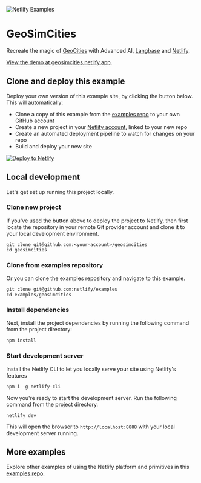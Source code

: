 ![Netlify Examples](https://github.com/netlify/examples/assets/5865/4145aa2f-b915-404f-af02-deacee24f7bf)

# GeoSimCities

Recreate the magic of [GeoCities](https://www.google.com/search?q=geocities) with Advanced AI, [Langbase](https://langbase.com/) and [Netlify](https://www.netlify.com/).

[View the demo at geosimcities.netlify.app](https://geosimcities.netlify.app/).

## Clone and deploy this example

Deploy your own version of this example site, by clicking the button below. This will automatically:

- Clone a copy of this example from the [examples repo](https://github.com/netlify/examples) to your own GitHub account
- Create a new project in your [Netlify account](https://app.netlify.com/?utm_medium=social&utm_source=github&utm_campaign=devex-ph&utm_content=devex-examples), linked to your new repo
- Create an automated deployment pipeline to watch for changes on your repo
- Build and deploy your new site

[![Deploy to Netlify](https://www.netlify.com/img/deploy/button.svg)](https://app.netlify.com/start/deploy?repository=https://github.com/netlify/examples/&create_from_path=examples/geosimcities&utm_campaign=netlify-examples)

## Local development

Let's get set up running this project locally.

### Clone new project

If you've used the button above to deploy the project to Netlify, then first locate the repository in your remote Git provider account and clone it to your local development environment.

    git clone git@github.com:<your-account>/geosimcities
    cd geosimcities

### Clone from examples repository

Or you can clone the examples repository and navigate to this example.

    git clone git@github.com:netlify/examples
    cd examples/geosimcities

### Install dependencies

Next, install the project dependencies by running the following command from the project directory:

    npm install

### Start development server

Install the Netlify CLI to let you locally serve your site using Netlify's features

    npm i -g netlify-cli

Now you're ready to start the development server. Run the following command from the project directory.

    netlify dev

This will open the browser to `http://localhost:8888` with your local development server running.

## More examples

Explore other examples of using the Netlify platform and primitives in this [examples repo](https://github.com/netlify/examples).
